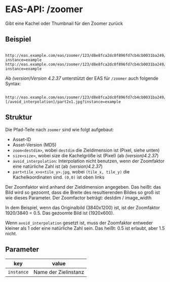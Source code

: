 #  EAS-API: /zoomer

Gibt eine Kachel oder Thumbnail für den Zoomer zurück

##  Beispiel

~~~
 http://eas.example.com/eas/zoomer/123/d8e8fca2dc0f896fd7cb4cb0031ba249/zoom1920/part2x1.jpg?instance=example
http://eas.example.com/eas/zoomer/123/d8e8fca2dc0f896fd7cb4cb0031ba249/thumbnail.jpg?instance=example
~~~


Ab *(version)Version 4.2.37* unterstützt der EAS für `/zoomer` auch folgende Syntax:

~~~
 http://eas.example.com/eas/zoomer/123/d8e8fca2dc0f896fd7cb4cb0031ba249/zoom1920[/size256][/avoid_interpolation]/part2x1.jpg?instance=example
~~~

##  Struktur

Die Pfad-Teile nach `zoomer` sind wie folgt aufgebaut:

* Asset-ID
* Asset-Version (MD5)
* `zoom<destdim>`, wobei `destdim` die Zieldimension ist (Pixel, siehe unten)
* `size<size>`, wobei size die Kachelgröße ist (Pixel) (ab *(version)4.2.37*)
* `avoid_interpolation`: Interpolation nicht benutzen, wenn der Zoomfaktor eine natürliche Zahl ist (ab *(version)4.2.37*)
* `part<tile_x>x<tile_y>.jpg`, wobei `(tile_x, tile_y)` die Kachelkoordinaten sind. `(0,0)` ist oben links

Der Zoomfaktor wird anhand der Zieldimension angegeben. Das heißt: das Bild wird so gezoomt, dass die Breite des resultierenden Bildes so groß ist wie dieses Parameter.
Der Zoomfactor beträgt: destdim / image_width

In dem Beispiel, wenn das Originalbild (3840x1200) ist, ist der Zoomfaktor 1920/3840 = 0.5. Das gezoomte Bild ist (1920x600).

Wenn `avoid_interpolation` gesetzt ist, muss der Zoomfaktor entweder kleiner als 1 oder eine natürliche Zahl sein. Das heißt: 0.5 ist erlaubt, aber 1.5 nicht.

##  Parameter


|key|value|
|---|---|
|`instance`          |Name der Zielinstanz|



